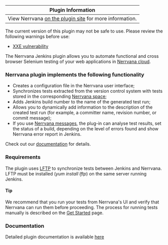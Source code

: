 | Plugin Information                                                                                   |
|------------------------------------------------------------------------------------------------------|
| View Nerrvana [on the plugin site](https://plugins.jenkins.io/nerrvana-plugin) for more information. |

The current version of this plugin may not be safe to use. Please review
the following warnings before use:

-   [XXE
    vulnerability](https://www.jenkins.io/security/advisory/2020-10-08/#SECURITY-2097)

The Nerrvana Jenkins plugin allows you to automate functional and cross
browser Selenium testing of your web applications in [Nerrvana
cloud](http://www.nerrvana.com/).

### Nerrvana plugin implements the following functionality

-   Creates a configuration file in the Nerrvana user interface;
-   Synchronizes tests extracted from the version control system with
    tests stored in the corresponding [Nerrvana
    space](https://nerrvana.com/docs/get-started);
-   Adds Jenkins build number to the name of the generated test run;
-   Allows you to dynamically add information to the description of the
    created test run (for example, a committer name, revision number, or
    commit message);
-   If you use [Nerrvana
    messages](https://nerrvana.com/docs/using-messages), the plug-in can
    analyse test results, set the status of a build, depending on the
    level of errors found and show Nerrvana error report in Jenkins.

Check out our [documentation](https://nerrvana.com/docs/jenkins-plugin)
for details.

### Requirements

The plugin uses [LFTP](http://en.wikipedia.org/wiki/Lftp) to synchronize
tests between Jenkins and Nerrvana. LFTP must be installed (*yum*
*install* *lftp*) on the same server running Jenkins.

#### Tip

We recommend that you run your tests from Nerrvana's UI and verify that
Nerrvana can run them before proceeding. The process for running tests
manually is described on the [Get
Started](https://nerrvana.com/docs/get-started) page.

### Documentation

Detailed plugin documentation is available
[here](https://nerrvana.com/docs/jenkins-plugin)
